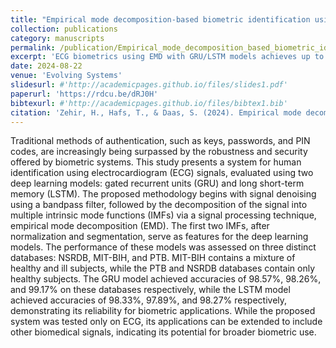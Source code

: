 ```yaml
---
title: "Empirical mode decomposition-based biometric identification using GRU and LSTM deep neural networks on ECG signals"
collection: publications
category: manuscripts
permalink: /publication/Empirical_mode_decomposition_based_biometric_identification_using_GRU_and_LSTM_deep_neural_networks_on_ECG_signals
excerpt: 'ECG biometrics using EMD with GRU/LSTM models achieves up to 99.17% accuracy across three databases, showing strong potential for secure identification.'
date: 2024-08-22
venue: 'Evolving Systems'
slidesurl: #'http://academicpages.github.io/files/slides1.pdf'
paperurl: 'https://rdcu.be/dRJ0H'
bibtexurl: #'http://academicpages.github.io/files/bibtex1.bib'
citation: 'Zehir, H., Hafs, T., & Daas, S. (2024). Empirical mode decomposition-based biometric identification using GRU and LSTM deep neural networks on ECG signals. Evolving Systems, 15(6), 2193-2209.'
---
```

Traditional methods of authentication, such as keys, passwords, and PIN codes, are increasingly being surpassed by the robustness and security offered by biometric systems. This study presents a system for human identification using electrocardiogram (ECG) signals, evaluated using two deep learning models: gated recurrent units (GRU) and long short-term memory (LSTM). The proposed methodology begins with signal denoising using a bandpass filter, followed by the decomposition of the signal into multiple intrinsic mode functions (IMFs) via a signal processing technique, empirical mode decomposition (EMD). The first two IMFs, after normalization and segmentation, serve as features for the deep learning models. The performance of these models was assessed on three distinct databases: NSRDB, MIT-BIH, and PTB. MIT-BIH contains a mixture of healthy and ill subjects, while the PTB and NSRDB databases contain only healthy subjects. The GRU model achieved accuracies of 98.57%, 98.26%, and 99.17% on these databases respectively, while the LSTM model achieved accuracies of 98.33%, 97.89%, and 98.27% respectively, demonstrating its reliability for biometric applications. While the proposed system was tested only on ECG, its applications can be extended to include other biomedical signals, indicating its potential for broader biometric use.